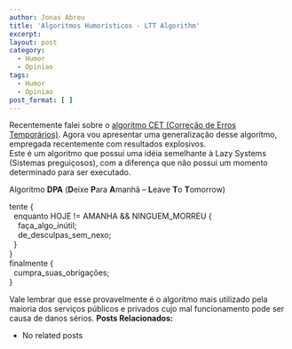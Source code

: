 ```yaml
---
author: Jonas Abreu
title: 'Algoritmos Humorísticos - LTT Algorithm'
excerpt:
layout: post
category:
  - Humor
  - Opiniao
tags:
  - Humor
  - Opiniao
post_format: [ ]
---
```

Recentemente falei sobre o [ algoritmo CET (Correção de Erros Temporários)][1]. Agora vou apresentar uma generalização desse algorítmo, empregada recentemente com resultados explosivos.  
Este é um algoritmo que possui uma idéia semelhante à Lazy Systems (Sistemas preguiçosos), com a diferença que não possui um momento determinado para ser executado.

Algoritmo **DPA** (**D**eixe **P**ara **A**manhã – **L**eave **T**o **T**omorrow)

tente {  
  enquanto HOJE != AMANHA && NINGUEM_MORREU {  
    faça\_algo\_inútil;  
    de\_desculpas\_sem_nexo;  
  }  
}  
finalmente {  
  cumpra\_suas\_obrigações;  
}

Vale lembrar que esse provavelmente é o algoritmo mais utilizado pela maioria dos serviços públicos e privados cujo mal funcionamento pode ser causa de danos sérios. 
**Posts Relacionados:** 
*   No related posts












 [1]: http://vidageek.net/2007/05/25/algoritmos-humoristicos-tec-algorithm/





